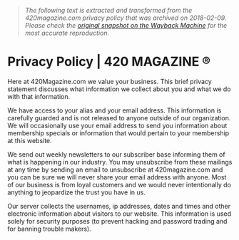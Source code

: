 > *The following text is extracted and transformed from the 420magazine.com privacy policy that was archived on 2018-02-09. Please check the [original snapshot on the Wayback Machine](https://web.archive.org/web/20180209000843id_/https%3A//www.420magazine.com/privacy-policy) for the most accurate reproduction.*

# Privacy Policy | 420 MAGAZINE ®

Here at 420Magazine.com we value your business. This brief privacy statement discusses what information we collect about you and what we do with that information.

We have access to your alias and your email address. This information is carefully guarded and is not released to anyone outside of our organization. We will occasionally use your email address to send you information about membership specials or information that would pertain to your membership at this website.

We send out weekly newsletters to our subscriber base informing them of what is happening in our industry. You may unsubscribe from these mailings at any time by sending an email to unsubscribe at 420magazine.com and you can be sure we will never share your email address with anyone. Most of our business is from loyal customers and we would never intentionally do anything to jeopardize the trust you have in us.

Our server collects the usernames, ip addresses, dates and times and other electronic information about visitors to our website. This information is used solely for security purposes (to prevent hacking and password trading and for banning trouble makers).
